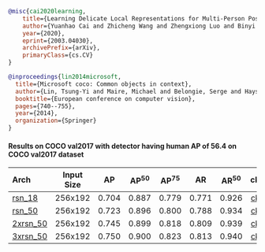 <!-- [ALGORITHM] -->

```bibtex
@misc{cai2020learning,
    title={Learning Delicate Local Representations for Multi-Person Pose Estimation},
    author={Yuanhao Cai and Zhicheng Wang and Zhengxiong Luo and Binyi Yin and Angang Du and Haoqian Wang and Xinyu Zhou and Erjin Zhou and Xiangyu Zhang and Jian Sun},
    year={2020},
    eprint={2003.04030},
    archivePrefix={arXiv},
    primaryClass={cs.CV}
}
```

<!-- [DATASET] -->

```bibtex
@inproceedings{lin2014microsoft,
  title={Microsoft coco: Common objects in context},
  author={Lin, Tsung-Yi and Maire, Michael and Belongie, Serge and Hays, James and Perona, Pietro and Ramanan, Deva and Doll{\'a}r, Piotr and Zitnick, C Lawrence},
  booktitle={European conference on computer vision},
  pages={740--755},
  year={2014},
  organization={Springer}
}
```

#### Results on COCO val2017 with detector having human AP of 56.4 on COCO val2017 dataset

| Arch  | Input Size | AP | AP<sup>50</sup> | AP<sup>75</sup> | AR | AR<sup>50</sup> | ckpt | log |
| :-------------- | :-----------: | :------: | :------: | :------: | :------: | :------: |:------: |:------: |
| [rsn_18](/configs/body/2d_kpt_sview_rgb_img/topdown_heatmap/coco/rsn18_coco_256x192.py) | 256x192 | 0.704 | 0.887 | 0.779 | 0.771 | 0.926 | [ckpt](https://download.openmmlab.com/mmpose/top_down/rsn/rsn18_coco_256x192-72f4b4a7_20201127.pth) | [log](https://download.openmmlab.com/mmpose/top_down/rsn/rsn18_coco_256x192_20201127.log.json) |
| [rsn_50](/configs/body/2d_kpt_sview_rgb_img/topdown_heatmap/coco/rsn50_coco_256x192.py) | 256x192 | 0.723 | 0.896 | 0.800 | 0.788 | 0.934 | [ckpt](https://download.openmmlab.com/mmpose/top_down/rsn/rsn50_coco_256x192-72ffe709_20201127.pth) | [log](https://download.openmmlab.com/mmpose/top_down/rsn/rsn50_coco_256x192_20201127.log.json) |
| [2xrsn_50](/configs/body/2d_kpt_sview_rgb_img/topdown_heatmap/coco/2xrsn50_coco_256x192.py) | 256x192 | 0.745 | 0.899 | 0.818 | 0.809 | 0.939 | [ckpt](https://download.openmmlab.com/mmpose/top_down/rsn/2xrsn50_coco_256x192-50648f0e_20201127.pth) | [log](https://download.openmmlab.com/mmpose/top_down/rsn/2xrsn50_coco_256x192_20201127.log.json) |
| [3xrsn_50](/configs/body/2d_kpt_sview_rgb_img/topdown_heatmap/coco/3xrsn50_coco_256x192.py) | 256x192 | 0.750 | 0.900 | 0.823 | 0.813 | 0.940 | [ckpt](https://download.openmmlab.com/mmpose/top_down/rsn/3xrsn50_coco_256x192-58f57a68_20201127.pth) | [log](https://download.openmmlab.com/mmpose/top_down/rsn/3xrsn50_coco_256x192_20201127.log.json) |
